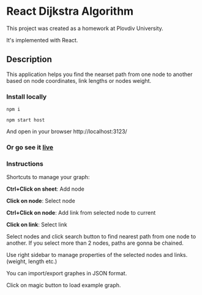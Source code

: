 # React Dijkstra Algorithm

This project was created as a homework at Plovdiv University.

It's implemented with React.

## Description

This application helps you find the nearset path from one node to another based on node coordinates, link lengths or nodes weight.

### Install locally

`npm i`

`npm start host`

And open in your browser http://localhost:3123/

### Or go see it [live](https://dijkstra.netlify.com/)

### Instructions

Shortcuts to manage your graph:

**Ctrl+Click on sheet**: Add node

**Click on node**: Select node

**Ctrl+Click on node**: Add link from selected node to current

**Click on link**: Select link

Select nodes and click search button to find nearest path from one node to another. If you select more than 2 nodes, paths are gonna be chained.

Use right sidebar to manage properties of the selected nodes and links. (weight, length etc.)

You can import/export graphes in JSON format.

Click on magic button to load example graph.
